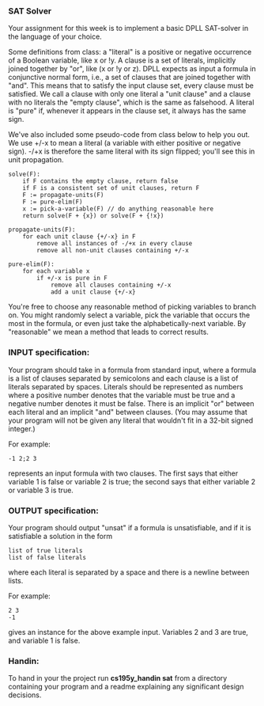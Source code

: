 
### SAT Solver 

Your assignment for this week is to implement a basic DPLL SAT-solver in 
the language of your choice. 

Some definitions from class: a "literal" is a positive or negative
occurrence of a Boolean variable, like x or !y. A clause is a set of literals,
implicitly joined together by "or", like (x or !y or z). DPLL expects as input a 
formula in conjunctive normal form, i.e., a set of clauses 
that are joined together with "and". This means that to satisfy the input clause set,
every clause must be satisfied. We call a clause with only one literal a "unit
clause" and a clause with no literals the "empty clause", which is the same as
falsehood. A literal is "pure" if, whenever it appears in the clause set, it
always has the same sign.

We've also included some pseudo-code from class below to help you out. We use
+/-x to mean a literal (a variable with either positive or negative sign).
-/+x is therefore the same literal with its sign flipped; you'll see this in
unit propagation.

	solve(F):
		if F contains the empty clause, return false
		if F is a consistent set of unit clauses, return F
		F := propagate-units(F)
		F := pure-elim(F)
		x := pick-a-variable(F) // do anything reasonable here
		return solve(F + {x}) or solve(F + {!x})

	propagate-units(F):
		for each unit clause {+/-x} in F
			remove all instances of -/+x in every clause
			remove all non-unit clauses containing +/-x

	pure-elim(F):	
		for each variable x
			if +/-x is pure in F
				remove all clauses containing +/-x
				add a unit clause {+/-x}

You're free to choose any reasonable method of picking variables to branch on.
You might randomly select a variable, pick the variable that occurs the most
in the formula, or even just take the alphabetically-next variable. By
"reasonable" we mean a method that leads to correct results.

### INPUT specification: 
Your program should take in a formula from standard input, where a formula 
is a list of clauses separated by semicolons and each clause is a list of 
literals separated by spaces. Literals should be represented as numbers where
a positive number denotes that the variable must be true and a negative 
number denotes it must be false. There is an implicit "or" between each literal and an 
implicit "and" between clauses. (You may assume that your program will not 
be given any literal that wouldn't fit in a 32-bit signed integer.)

For example: 

	-1 2;2 3

represents an input formula with two clauses. The first says that either
variable 1 is false or variable 2 is true; the second says that either
variable 2 or variable 3 is true.

### OUTPUT specification:
Your program should output "unsat" if a formula is unsatisfiable, and if it is 
satisfiable a solution in the form

	list of true literals
	list of false literals

where each literal is separated by a space and there is a newline between lists.

For example:

	2 3
	-1

gives an instance for the above example input. Variables 2 and 3 are true, and variable 1 is false.

### Handin:
To hand in your the project run __cs195y_handin sat__ from a directory containing 
your program and a readme explaining any significant design decisions.


